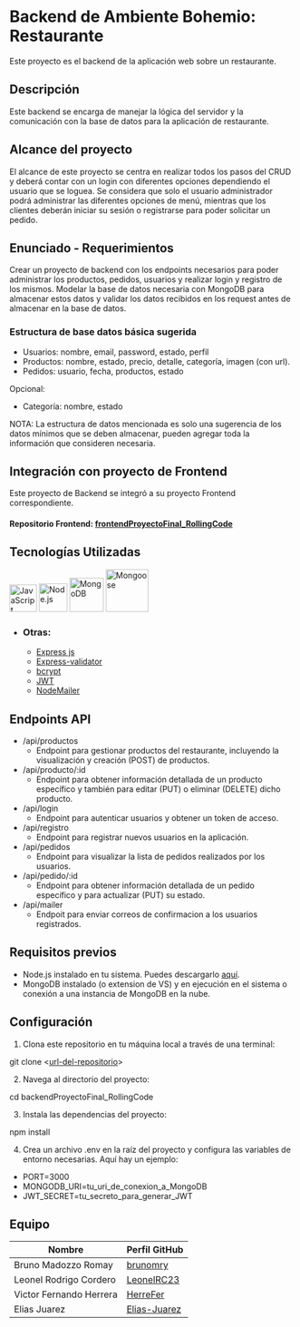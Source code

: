 # Backend de Ambiente Bohemio: Restaurante

Este proyecto es el backend de la aplicación web sobre un restaurante.

## Descripción

Este backend se encarga de manejar la lógica del servidor y la comunicación con la base de datos para la aplicación de restaurante.

## Alcance del proyecto

El alcance de este proyecto se centra en realizar todos los pasos del CRUD y deberá contar con un login con diferentes opciones dependiendo el usuario que se loguea. Se considera que solo el usuario administrador podrá administrar las diferentes opciones de menú, mientras que los clientes deberán iniciar su sesión o registrarse para poder solicitar un pedido.

## Enunciado - Requerimientos

Crear un proyecto de backend con los endpoints necesarios para poder
administrar los productos, pedidos, usuarios y realizar login y registro de los mismos.
Modelar la base de datos necesaria con MongoDB para almacenar estos datos y
validar los datos recibidos en los request antes de almacenar en la base de datos.

### Estructura de base datos básica sugerida

  * Usuarios: nombre, email, password, estado, perfil
  * Productos: nombre, estado, precio, detalle, categoría, imagen (con url).
  * Pedidos: usuario, fecha, productos, estado

  Opcional:
  
  * Categoría: nombre, estado

NOTA: La estructura de datos mencionada es solo una sugerencia de los datos mínimos que se deben almacenar, pueden agregar toda la información que consideren necesaria. 

## Integración con proyecto de Frontend

Este proyecto de Backend se integró a su proyecto Frontend correspondiente.

#### Repositorio Frontend: [frontendProyectoFinal_RollingCode](https://github.com/brunomry/frontendProyectoFinal_RollingCode.git)

## Tecnologías Utilizadas

<a href="https://developer.mozilla.org/es/docs/Web/JavaScript"><img src="https://img.icons8.com/color/48/000000/javascript--v1.png" alt="JavaScript (ES6+)" title="JavaScript (ES6+)" width="48" height="48"/></a>
<a href="https://nodejs.org/"><img src="https://cdn.icon-icons.com/icons2/2415/PNG/512/nodejs_plain_logo_icon_146409.png" alt="Node.js"   title="Node js" width="50"></a>
<a href="https://www.mongodb.com/"><img src="https://cdn.icon-icons.com/icons2/2415/PNG/512/mongodb_original_wordmark_logo_icon_146425.png" alt="MongoDB" title="MongoDB" width="60"></a>
<a href="https://mongoosejs.com/"><img src="https://mongoosejs.com/docs/images/mongoose5_62x30_transparent.png" alt="Mongoose" title="Mongoose" width="75"></a>

  * ### Otras:

    - [Express js](https://expressjs.com/es/)
    - [Express-validator](https://express-validator.github.io/docs/guides/getting-started)
    - [bcrypt](https://www.npmjs.com/package/bcrypt)
    - [JWT](https://jwt.io/)
    - [NodeMailer](https://www.nodemailer.com/)

## Endpoints API

- /api/productos
    * Endpoint para gestionar productos del restaurante, incluyendo la visualización y creación (POST) de productos.
- /api/producto/:id
    * Endpoint para obtener información detallada de un producto específico y también para editar (PUT) o eliminar (DELETE) dicho producto.
- /api/login
    * Endpoint para autenticar usuarios y obtener un token de acceso.
- /api/registro
    * Endpoint para registrar nuevos usuarios en la aplicación.
- /api/pedidos
    * Endpoint para visualizar la lista de pedidos realizados por los usuarios.
- /api/pedido/:id
    * Endpoint para obtener información detallada de un pedido específico y para actualizar (PUT) su estado.
- /api/mailer
    * Endpoit para enviar correos de confirmacion a los usuarios registrados.

## Requisitos previos

- Node.js instalado en tu sistema. Puedes descargarlo [aquí](https://nodejs.org/).
- MongoDB instalado (o extension de VS) y en ejecución en el sistema o conexión a una instancia de MongoDB en la nube.

## Configuración

1. Clona este repositorio en tu máquina local a través de una terminal:

  git clone <[url-del-repositorio](https://github.com/brunomry/backendProyectoFinal_RollingCode.git)>

2. Navega al directorio del proyecto:

  cd backendProyectoFinal_RollingCode

3. Instala las dependencias del proyecto:

  npm install

4. Crea un archivo .env en la raíz del proyecto y configura las variables de entorno necesarias. Aquí hay un ejemplo:

* PORT=3000
* MONGODB_URI=tu_uri_de_conexion_a_MongoDB
* JWT_SECRET=tu_secreto_para_generar_JWT

## Equipo

| Nombre                              | Perfil GitHub                                            |
|-------------------------------------|----------------------------------------------------------|
| Bruno Madozzo Romay                 | [brunomry](https://github.com/brunomry)                  |
| Leonel Rodrigo Cordero              | [LeonelRC23](https://github.com/LeonelRC23)              |
| Victor Fernando Herrera                      | [HerreFer](https://github.com/HerreFer)                |
| Elias Juarez                      | [Elias-Juarez](https://github.com/Elias-Juarez)                |